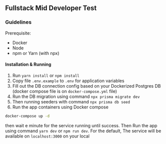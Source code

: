 ## Fullstack Mid Developer Test

### Guidelines

Prerequisite:
- Docker
- Node
- npm or Yarn (with npx)

#### Installation & Running
1. Run `yarn install` or `npm install` 
2. Copy file `.env.example` to `.env` for application variables 
3. Fill out the DB connection config based on your Dockerized Postgres DB (docker compose file is on `docker-compose.yml` file) 
4. Run the DB migration using command `npx prisma migrate dev`
5. Then running seeders with command `npx prisma db seed`
6. Run the app containers using Docker compose
```cmd
docker-compose up -d
```
then wait e minute for the service running until success.
Then Run the app using command `yarn dev` or `npm run dev`. For the default, The service will be available on `localhost:3000` on your local 
